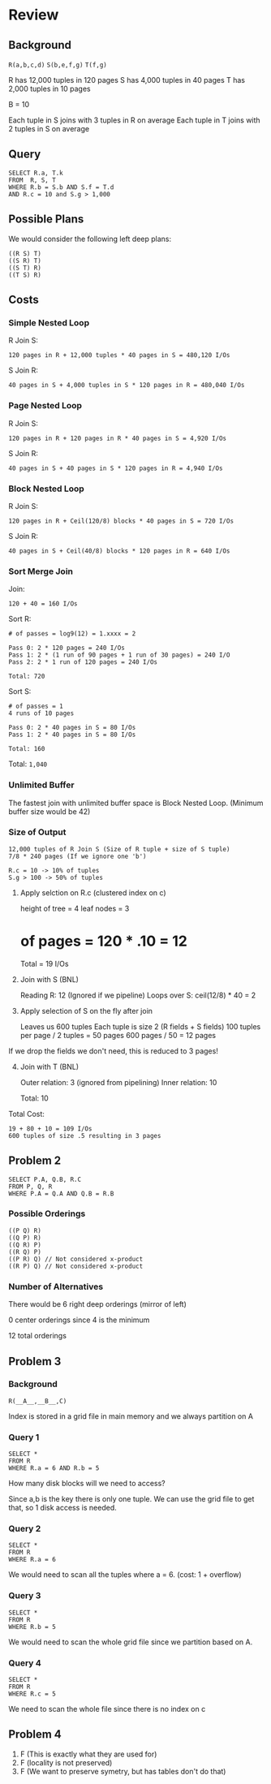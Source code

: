 # Review

## Background

`R(a,b,c,d)`
`S(b,e,f,g)`
`T(f,g)`

R has 12,000 tuples in 120 pages
S has 4,000 tuples in 40 pages
T has 2,000 tuples in 10 pages

B = 10

Each tuple in S joins with 3 tuples in R on average
Each tuple in T joins with 2 tuples in S on average

## Query

    SELECT R.a, T.k
    FROM  R, S, T
    WHERE R.b = S.b AND S.f = T.d
    AND R.c = 10 and S.g > 1,000

## Possible Plans

We would consider the following left deep plans:

    ((R S) T)
    ((S R) T)
    ((S T) R)
    ((T S) R)

## Costs

### Simple Nested Loop

R Join S:

    120 pages in R + 12,000 tuples * 40 pages in S = 480,120 I/Os

S Join R:

    40 pages in S + 4,000 tuples in S * 120 pages in R = 480,040 I/Os

### Page Nested Loop

R Join S:

    120 pages in R + 120 pages in R * 40 pages in S = 4,920 I/Os

S Join R:

    40 pages in S + 40 pages in S * 120 pages in R = 4,940 I/Os

### Block Nested Loop

R Join S:

    120 pages in R + Ceil(120/8) blocks * 40 pages in S = 720 I/Os

S Join R:

    40 pages in S + Ceil(40/8) blocks * 120 pages in R = 640 I/Os

### Sort Merge Join

Join:

    120 + 40 = 160 I/Os

Sort R:

    # of passes = log9(12) = 1.xxxx = 2

    Pass 0: 2 * 120 pages = 240 I/Os
    Pass 1: 2 * (1 run of 90 pages + 1 run of 30 pages) = 240 I/O
    Pass 2: 2 * 1 run of 120 pages = 240 I/Os

    Total: 720

Sort S:

    # of passes = 1
    4 runs of 10 pages

    Pass 0: 2 * 40 pages in S = 80 I/Os
    Pass 1: 2 * 40 pages in S = 80 I/Os

    Total: 160

Total: `1,040`

### Unlimited Buffer

The fastest join with unlimited buffer space is Block Nested Loop.  (Minimum
buffer size would be 42)

### Size of Output

    12,000 tuples of R Join S (Size of R tuple + size of S tuple)
    7/8 * 240 pages (If we ignore one 'b')

    R.c = 10 -> 10% of tuples
    S.g > 100 -> 50% of tuples


1) Apply selction on R.c (clustered index on c)

    height of tree = 4
    leaf nodes = 3
    # of pages = 120 * .10 = 12

    Total = 19 I/Os

2) Join with S (BNL)

    Reading R: 12 (Ignored if we pipeline)
    Loops over S: ceil(12/8) * 40 = 2

3) Apply selection of S on the fly after join

    Leaves us 600 tuples
    Each tuple is size 2 (R fields + S fields)
    100 tuples per page / 2 tuples = 50 pages
    600 pages / 50 = 12 pages

If we drop the fields we don't need, this is reduced to 3 pages!

4) Join with T (BNL)

    Outer relation: 3 (ignored from pipelining)
    Inner relation: 10

    Total: 10

Total Cost:

    19 + 80 + 10 = 109 I/Os
    600 tuples of size .5 resulting in 3 pages

## Problem 2

    SELECT P.A, Q.B, R.C
    FROM P, Q, R
    WHERE P.A = Q.A AND Q.B = R.B

### Possible Orderings

    ((P Q) R)
    ((Q P) R)
    ((Q R) P)
    ((R Q) P)
    ((P R) Q) // Not considered x-product
    ((R P) Q) // Not considered x-product

### Number of Alternatives

There would be 6 right deep orderings (mirror of left)

0 center orderings since 4 is the minimum

12 total orderings

## Problem 3

### Background

    R(__A__,__B__,C)

Index is stored in a grid file in main memory and we always partition on A

### Query 1

    SELECT *
    FROM R
    WHERE R.a = 6 AND R.b = 5

How many disk blocks will we need to access?

Since a,b is the key there is only one tuple. We can use the grid file to get
that, so 1 disk access is needed.

### Query 2

    SELECT *
    FROM R
    WHERE R.a = 6

We would need to scan all the tuples where a = 6. (cost: 1 + overflow)

### Query 3

    SELECT *
    FROM R
    WHERE R.b = 5

We would need to scan the whole grid file since we partition based on A.

### Query 4

    SELECT *
    FROM R
    WHERE R.c = 5

We need to scan the whole file since there is no index on c

## Problem 4

1) F (This is exactly what they are used for)
2) F (locality is not preserved)
3) F (We want to preserve symetry, but has tables don't do that)
